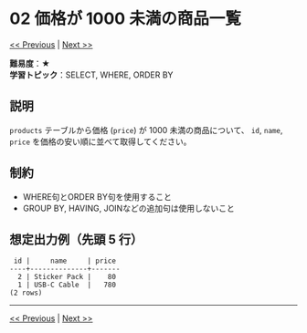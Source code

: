 # 02 価格が 1000 未満の商品一覧

[<< Previous](problem_01.md) | [Next >>](problem_03.md)

**難易度**：★  
**学習トピック**：SELECT, WHERE, ORDER BY

## 説明
`products` テーブルから価格 (`price`) が 1000 未満の商品について、
`id`, `name`, `price` を価格の安い順に並べて取得してください。

## 制約

* WHERE句とORDER BY句を使用すること
* GROUP BY, HAVING, JOINなどの追加句は使用しないこと

## 想定出力例（先頭 5 行）
 
```
 id |     name     | price 
----+--------------+-------
  2 | Sticker Pack |    80
  1 | USB-C Cable  |   780
(2 rows)
```

---

[<< Previous](problem_01.md) | [Next >>](problem_03.md)


